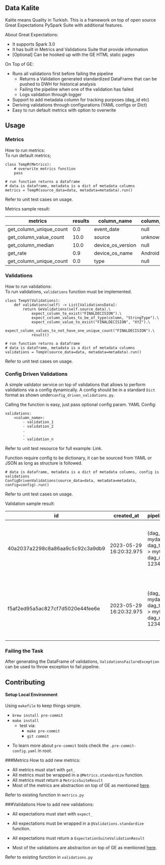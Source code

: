 ## Data Kalite
Kalite means Quality in Turkish.
This is a framework on top of open source Great Expectations PySpark Suite with additional features.

About Great Expectations:
- It supports Spark 3.0
- It has built in Metrics and Validations Suite that provide information
- [Optional] Can be hooked up with the GE HTML static pages

On Top of GE:
- Runs all validations first before failing the pipeline
    - Returns a Validation generated standardized DataFrame that can be pushed to DWH for historical analysis
    - Failing the pipeline when one of the validation has failed
    - Logs validation through logger
- Support to add metadata column for tracking purposes (dag_id etc)
- Deriving validations through configurations (YAML configs or Dict)
- Easy to run default metrics with option to overwrite

## Usage
### Metrics
How to run metrics: </br>
To run default metrics;
```
class TempM(Metrics):
    # overwrite metrics function
    pass

# run function returns a dataframe    
# data is dataframe, metadata is a dict of metadata columns
metrics = TempM(source_data=data, metadata=metadata).run()
```
Refer to unit test cases on usage.

Metrics sample result: 

|metrics                |results|column_name      |column_value|dag_id|dag_run_id|dag_task_id|
|-----------------------|-------|-----------------|------------|------|----------|-----------|
|get_column_unique_count|0.0    |event_date       |null        |mydag |123456    |mytask     |
|get_column_value_count |10.0   |source           |unknown     |mydag |123456    |mytask     |
|get_column_median      |10.0   |device_os_version|null        |mydag |123456    |mytask     |
|get_rate               |0.9    |device_os_name   |Android     |mydag |123456    |mytask     |
|get_column_unique_count|0.0    |type             |null        |mydag |123456    |mytask     |


### Validations
How to run validations: </br>
To run validations, `validations` function must be implemented.
```
class TempV(Validations):
    def validations(self) -> List[ValidationsData]:
        return GeValidations(self.source_data).\
            expect_column_to_exist("FINALDECISION").\
            expect_column_values_to_be_of_type(column, "StringType").\
            expect_column_value_to_exist("FINALDECISION", "XYZ").\
            expect_column_values_to_not_have_one_unique_count("FINALDECISION").\
            result()

# run function returns a dataframe
# data is dataframe, metadata is a dict of metadata columns
validations = TempV(source_data=data, metadata=metadata).run()
```
Refer to unit test cases on usage.

### Config Driven Validations
A simple validator service on top of validations that allows to perform validations via a config dynamically.
A config should be in a standard `Dict` format as shown under`config_driven_validations.py`.

Calling the function is easy, just pass optional config param.
YAML Config:
```
validations:
    <column_name>:
        - validation_1
        - validation_2
        .
        .
        - validation_n
```
Refer to unit test resource for full example: Link.

Function require config to be dictionary, it can be sourced from YAML or JSON as long as structure is followed.
```
# data is dataframe, metadata is a dict of metadata columns, config is validations
ConfigDrivenValidations(source_data=data, metadata=metadata, config=config).run()
```
Refer to unit test cases on usage.

Validation sample result: 

|id                              |created_at             |pipeline_args                                                 |dag_id|dag_run_id|dag_task_id|validations                        |results|column_name  |ge_metadata                                                                                                                                                                                                                                                                                                                                                                                                                                                                                                                                                   |
|--------------------------------|-----------------------|--------------------------------------------------------------|------|----------|-----------|-----------------------------------|-------|-------------|--------------------------------------------------------------------------------------------------------------------------------------------------------------------------------------------------------------------------------------------------------------------------------------------------------------------------------------------------------------------------------------------------------------------------------------------------------------------------------------------------------------------------------------------------------------|
|40a2037a2298c8a86aa9c5c92c3a9db9|2023-05-29 16:20:32.975|{dag_id -> mydag, dag_task_id -> mytask, dag_run_id -> 123456}|mydag |123456    |mytask     |expect_column_to_exist             |PASS   |decision     |{"meta": {}, "result": {}, "success": true, "expectation_config": {"meta": {}, "kwargs": {"column": "decision", "result_format": "BASIC"}, "expectation_type": "expect_column_to_exist"}, "exception_info": {"raised_exception": false, "exception_traceback": null, "exception_message": null}}                                                                                                                                                                                                                                                              |
|f5af2ed95a5ac827cf7d5020e44fee6e|2023-05-29 16:20:32.975|{dag_id -> mydag, dag_task_id -> mytask, dag_run_id -> 123456}|mydag |123456    |mytask     |expect_column_values_to_be_of_type |PASS   |decision     |{"meta": {}, "result": {"observed_value": "StringType"}, "success": true, "expectation_config": {"meta": {}, "kwargs": {"column": "decision", "type_": "StringType", "result_format": "BASIC"}, "expectation_type": "expect_column_values_to_be_of_type"}, "exception_info": {"raised_exception": false, "exception_traceback": null, "exception_message": null}} 

### Failing the Task
After generating the DataFrame of validations, `ValidationsFailureException` can be used to throw exception to fail pipeline.

## Contributing
#### Setup Local Environment
Using `makefile` to keep things simple.

- `brew install pre-commit`
- `make install`
    - test via:
        - `make pre-commit`
        - `git commit`

* To learn more about `pre-commit` tools check the `.pre-commit-config.yaml` in root.

###Metrics
How to add new metrics:
- All metrics must start with `get_`
- All metrics must be wrapped in a `@Metrics.standardize` function.
- All metrics must return a `MetricsSuiteResult`
- Most of the metrics are abstraction on top of GE as mentioned [here](https://github.com/great-expectations/great_expectations/blob/develop/great_expectations/dataset/sparkdf_dataset.py#L632).

Refer to existing function in `metrics.py`

###Validations
How to add new validations:
- All expectations must start with `expect_`
- All expectations must be wrapped in a `@Validations.standardize` function.
- All expectations must return a `ExpectationSuiteValidationResult`

- Most of the validations are abstraction on top of GE as mentioned [here](https://github.com/great-expectations/great_expectations/blob/develop/great_expectations/dataset/sparkdf_dataset.py#L844).

Refer to existing function in `validations.py`